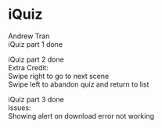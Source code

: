 # iQuiz  
Andrew Tran  
iQuiz part 1 done  
  
iQuiz part 2 done  
Extra Credit:  
Swipe right to go to next scene  
Swipe left to abandon quiz and return to list  
  
iQuiz part 3 done  
Issues:  
Showing alert on download error not working
